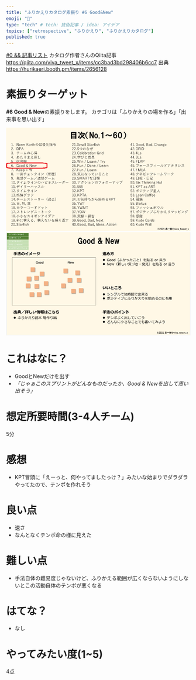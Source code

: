 ```yaml
---
title: "ふりかえりカタログ素振り #6 Good&New"
emoji: "🌊"
type: "tech" # tech: 技術記事 / idea: アイデア
topics: ["retrospective", "ふりかえり", "ふりかえりカタログ"]
published: true
---
```


[#0 && 記事リスト](/datsuns/articles/retrospective-su-bu-ri-0.md)
カタログ作者さんのQiita記事
https://qiita.com/viva_tweet_x/items/cc3bad3bd298406b6cc7
出典
https://hurikaeri.booth.pm/items/2656128

# 素振りターゲット

**\#6 Good & New**の素振りをします。
カテゴリは「ふりかえりの場を作る」「出来事を思い出す」

![target](/images/retrospective-su-bu-ri/6-target.png)
![pattern](/images/retrospective-su-bu-ri/6-pattern.png)

# これはなに？

* GoodとNewだけを出す
* *「じゃぁこのスプリントがどんなものだったか、Good & Newを出して思い出そう」*

# 想定所要時間(3-4人チーム)

5分

# 感想

* KPT冒頭に「えーっと、何やってましたっけ？」みたいな始まりでダラダラやってたので、テンポを作れそう

# 良い点

* 速さ
* なんとなくテンポ命の様に見えた

# 難しい点

* 手法自体の難易度じゃないけど、ふりかえる範囲が広くならないようにしないとこの活動自体のテンポが悪くなる

# はてな？

* なし

# やってみたい度(1~5)

4点


